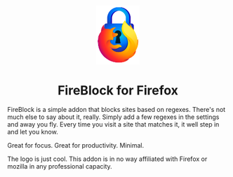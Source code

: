 <p align="center"><img src="images/logo.svg" width="20%"></p>
<h1 align="center">FireBlock for Firefox</h1>

FireBlock is a simple addon that blocks sites based on regexes. 
There's not much else to say about it, really. Simply add a few
regexes in the settings and away you fly. Every time you visit
a site that matches it, it well step in and let you know.

Great for focus. Great for productivity. Minimal.

The logo is just cool. This addon is in no way affiliated with 
Firefox or mozilla in any professional capacity.
